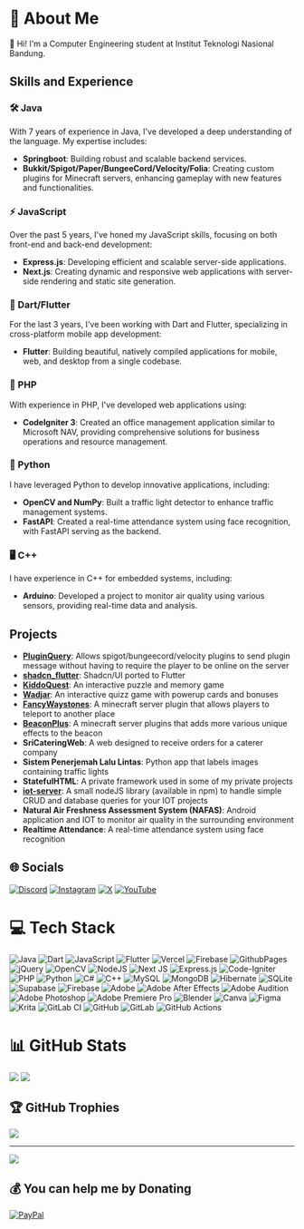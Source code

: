 # 💫 About Me
👋 Hi! I'm a Computer Engineering student at Institut Teknologi Nasional Bandung.<br>

## Skills and Experience

### 🛠️ Java
With 7 years of experience in Java, I've developed a deep understanding of the language. My expertise includes:
- **Springboot**: Building robust and scalable backend services.
- **Bukkit/Spigot/Paper/BungeeCord/Velocity/Folia**: Creating custom plugins for Minecraft servers, enhancing gameplay with new features and functionalities.

### ⚡ JavaScript
Over the past 5 years, I've honed my JavaScript skills, focusing on both front-end and back-end development:
- **Express.js**: Developing efficient and scalable server-side applications.
- **Next.js**: Creating dynamic and responsive web applications with server-side rendering and static site generation.

### 📱 Dart/Flutter
For the last 3 years, I've been working with Dart and Flutter, specializing in cross-platform mobile app development:
- **Flutter**: Building beautiful, natively compiled applications for mobile, web, and desktop from a single codebase.

### 🐘 PHP
With experience in PHP, I've developed web applications using:
- **CodeIgniter 3**: Created an office management application similar to Microsoft NAV, providing comprehensive solutions for business operations and resource management.

### 🐍 Python
I have leveraged Python to develop innovative applications, including:
- **OpenCV and NumPy**: Built a traffic light detector to enhance traffic management systems.
- **FastAPI**: Created a real-time attendance system using face recognition, with FastAPI serving as the backend.

### 🖥️ C++
I have experience in C++ for embedded systems, including:
- **Arduino**: Developed a project to monitor air quality using various sensors, providing real-time data and analysis.

## Projects
- **[PluginQuery](https://github.com/sunarya-thito/PluginQuery)**: Allows spigot/bungeecord/velocity plugins to send plugin message without having to require the player to be online on the server
- **[shadcn_flutter](https://github.com/sunarya-thito/shadcn_flutter)**: Shadcn/UI ported to Flutter
- **[KiddoQuest](https://sunarya-thito.github.io/kiddo-quest/)**: An interactive puzzle and memory game
- **[Wadjar](https://sunarya-thito.github.io/wadjar/)**: An interactive quizz game with powerup cards and bonuses
- **[FancyWaystones](https://www.spigotmc.org/resources/fancywaystones-waystones-waypoints-warpstones-a-teleporter-location-marker-and-fast-travel.94376/)**: A minecraft server plugin that allows players to teleport to another place
- **[BeaconPlus](https://www.spigotmc.org/resources/beaconplus-3-upgradable-beacons-for-your-server.67056/)**: A minecraft server plugins that adds more various unique effects to the beacon
- **SriCateringWeb**: A web designed to receive orders for a caterer company
- **Sistem Penerjemah Lalu Lintas**: Python app that labels images containing traffic lights
- **StatefulHTML**: A private framework used in some of my private projects
- **[iot-server](https://www.npmjs.com/package/iot-server)**: A small nodeJS library (available in npm) to handle simple CRUD and database queries for your IOT projects
- **Natural Air Freshness Assessment System (NAFAS)**: Android application and IOT to monitor air quality in the surrounding environment
- **Realtime Attendance**: A real-time attendance system using face recognition

## 🌐 Socials
[![Discord](https://img.shields.io/badge/Discord-%237289DA.svg?logo=discord&logoColor=white)](https://discord.gg/ZzfBPQG4sV) [![Instagram](https://img.shields.io/badge/Instagram-%23E4405F.svg?logo=Instagram&logoColor=white)](https://instagram.com/sunaryathito) [![X](https://img.shields.io/badge/X-black.svg?logo=X&logoColor=white)](https://x.com/sunaryathito2) [![YouTube](https://img.shields.io/badge/YouTube-%23FF0000.svg?logo=YouTube&logoColor=white)](https://youtube.com/@Septogeddon) 

# 💻 Tech Stack
![Java](https://img.shields.io/badge/java-%23ED8B00.svg?style=for-the-badge&logo=openjdk&logoColor=white) ![Dart](https://img.shields.io/badge/dart-%230175C2.svg?style=for-the-badge&logo=dart&logoColor=white) ![JavaScript](https://img.shields.io/badge/javascript-%23323330.svg?style=for-the-badge&logo=javascript&logoColor=%23F7DF1E) ![Flutter](https://img.shields.io/badge/Flutter-%2302569B.svg?style=for-the-badge&logo=Flutter&logoColor=white) ![Vercel](https://img.shields.io/badge/vercel-%23000000.svg?style=for-the-badge&logo=vercel&logoColor=white) ![Firebase](https://img.shields.io/badge/firebase-%23039BE5.svg?style=for-the-badge&logo=firebase) ![GithubPages](https://img.shields.io/badge/github%20pages-121013?style=for-the-badge&logo=github&logoColor=white) ![jQuery](https://img.shields.io/badge/jquery-%230769AD.svg?style=for-the-badge&logo=jquery&logoColor=white) ![OpenCV](https://img.shields.io/badge/opencv-%23white.svg?style=for-the-badge&logo=opencv&logoColor=white) ![NodeJS](https://img.shields.io/badge/node.js-6DA55F?style=for-the-badge&logo=node.js&logoColor=white) ![Next JS](https://img.shields.io/badge/Next-black?style=for-the-badge&logo=next.js&logoColor=white) ![Express.js](https://img.shields.io/badge/express.js-%23404d59.svg?style=for-the-badge&logo=express&logoColor=%2361DAFB) ![Code-Igniter](https://img.shields.io/badge/CodeIgniter-%23EF4223.svg?style=for-the-badge&logo=codeIgniter&logoColor=white) ![PHP](https://img.shields.io/badge/php-%23777BB4.svg?style=for-the-badge&logo=php&logoColor=white) ![Python](https://img.shields.io/badge/python-3670A0?style=for-the-badge&logo=python&logoColor=ffdd54) ![C#](https://img.shields.io/badge/c%23-%23239120.svg?style=for-the-badge&logo=csharp&logoColor=white) ![C++](https://img.shields.io/badge/c++-%2300599C.svg?style=for-the-badge&logo=c%2B%2B&logoColor=white) ![MySQL](https://img.shields.io/badge/mysql-4479A1.svg?style=for-the-badge&logo=mysql&logoColor=white) ![MongoDB](https://img.shields.io/badge/MongoDB-%234ea94b.svg?style=for-the-badge&logo=mongodb&logoColor=white) ![Hibernate](https://img.shields.io/badge/Hibernate-59666C?style=for-the-badge&logo=Hibernate&logoColor=white) ![SQLite](https://img.shields.io/badge/sqlite-%2307405e.svg?style=for-the-badge&logo=sqlite&logoColor=white) ![Supabase](https://img.shields.io/badge/Supabase-3ECF8E?style=for-the-badge&logo=supabase&logoColor=white) ![Firebase](https://img.shields.io/badge/firebase-a08021?style=for-the-badge&logo=firebase&logoColor=ffcd34) ![Adobe](https://img.shields.io/badge/adobe-%23FF0000.svg?style=for-the-badge&logo=adobe&logoColor=white) ![Adobe After Effects](https://img.shields.io/badge/Adobe%20After%20Effects-9999FF.svg?style=for-the-badge&logo=Adobe%20After%20Effects&logoColor=white) ![Adobe Audition](https://img.shields.io/badge/Adobe%20Audition-9999FF.svg?style=for-the-badge&logo=Adobe%20Audition&logoColor=white) ![Adobe Photoshop](https://img.shields.io/badge/adobe%20photoshop-%2331A8FF.svg?style=for-the-badge&logo=adobe%20photoshop&logoColor=white) ![Adobe Premiere Pro](https://img.shields.io/badge/Adobe%20Premiere%20Pro-9999FF.svg?style=for-the-badge&logo=Adobe%20Premiere%20Pro&logoColor=white) ![Blender](https://img.shields.io/badge/blender-%23F5792A.svg?style=for-the-badge&logo=blender&logoColor=white) ![Canva](https://img.shields.io/badge/Canva-%2300C4CC.svg?style=for-the-badge&logo=Canva&logoColor=white) ![Figma](https://img.shields.io/badge/figma-%23F24E1E.svg?style=for-the-badge&logo=figma&logoColor=white) ![Krita](https://img.shields.io/badge/Krita-203759?style=for-the-badge&logo=krita&logoColor=EEF37B) ![GitLab CI](https://img.shields.io/badge/gitlab%20CI-%23181717.svg?style=for-the-badge&logo=gitlab&logoColor=white) ![GitHub](https://img.shields.io/badge/github-%23121011.svg?style=for-the-badge&logo=github&logoColor=white) ![GitLab](https://img.shields.io/badge/gitlab-%23181717.svg?style=for-the-badge&logo=gitlab&logoColor=white) ![GitHub Actions](https://img.shields.io/badge/github%20actions-%232671E5.svg?style=for-the-badge&logo=githubactions&logoColor=white)
# 📊 GitHub Stats
![](https://github-readme-stats.vercel.app/api?username=sunarya-thito&theme=dracula&hide_border=true&include_all_commits=true&count_private=false)
![](https://github-readme-streak-stats.herokuapp.com/?user=sunarya-thito&theme=dracula&hide_border=true)

## 🏆 GitHub Trophies
![](https://github-profile-trophy.vercel.app/?username=sunarya-thito&theme=onedark&no-frame=true&no-bg=false&margin-w=4)

---
[![](https://visitcount.itsvg.in/api?id=sunarya-thito&icon=0&color=8)](https://visitcount.itsvg.in)

  ## 💰 You can help me by Donating
  [![PayPal](https://img.shields.io/badge/PayPal-00457C?style=for-the-badge&logo=paypal&logoColor=white)](https://paypal.me/sunaryathito) 
